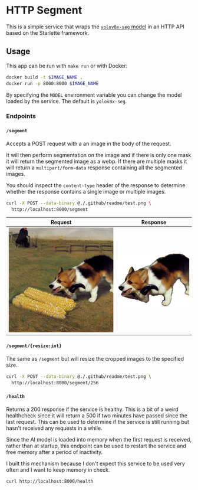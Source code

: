 # HTTP Segment

This is a simple service that wraps the [`yolov8x-seg` model](https://docs.ultralytics.com/tasks/segment/)
in an HTTP API based on the Starlette framework.

## Usage

This app can be run with `make run` or with Docker:

```sh
docker build -t $IMAGE_NAME .
docker run -p 8000:8000 $IMAGE_NAME
```

By specifying the `MODEL` environment variable you can change the model loaded
by the service. The default is `yolov8x-seg`.

### Endpoints

#### `/segment`

Accepts a POST request with a an image in the body of the request.

It will then perform segmentation on the image and if there is only one mask
it will return the segmented image as a webp. If there are multiple masks it
will return a `multipart/form-data` response containing all the segmented images.

You should inspect the `content-type` header of the response to determine
whether the response contains a single image or multiple images.

```sh
curl -X POST --data-binary @./.github/readme/test.png \
  http://localhost:8000/segment
```

| Request                        | Response                                 |
| ------------------------------ | ---------------------------------------- |
| ![](./.github/readme/test.png) | ![](./.github/readme/test_segmented.png) |

#### `/segment/{resize:int}`

The same as `/segment` but will resize the cropped images to the specified
size.

```sh
curl -X POST --data-binary @./.github/readme/test.png \
  http://localhost:8000/segment/256
```

#### `/health`

Returns a 200 response if the service is healthy. This is a bit of a weird
healthcheck since it will return a 500 if two minutes have passed since the last
request. This can be used to determine if the service is still running but
hasn't received any requests in a while.

Since the AI model is loaded into memory when the first request is received,
rather than at startup, this endpoint can be used to restart the service and
free memory after a period of inactivity.

I built this mechanism because I don't expect this service to be used very
often and I want to keep memory in check.

```sh
curl http://localhost:8000/health
```
